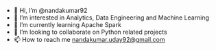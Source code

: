 - 👋 Hi, I’m @nandakumar92
- 👀 I’m interested in Analytics, Data Engineering and Machine Learning
- 🌱 I’m currently learning Apache Spark
- 💞️ I’m looking to collaborate on Python related projects
- 📫 How to reach me nandakumar.uday92@gmail.com

<!---
nandakumar92/nandakumar92 is a ✨ special ✨ repository because its `README.md` (this file) appears on your GitHub profile.
You can click the Preview link to take a look at your changes.
--->
